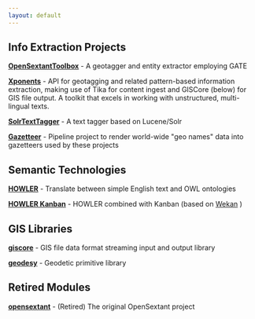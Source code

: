 ```yaml
---
layout: default
---
```


## Info Extraction Projects
**[OpenSextantToolbox](https://github.com/OpenSextant/OpenSextantToolbox)** - A geotagger and entity extractor employing GATE

**[Xponents](https://opensextant.github.io/Xponents)** - API for geotagging and related pattern-based information extraction, making use of Tika for content ingest and GISCore (below) for GIS file output. 
A toolkit that excels in working with unstructured, multi-lingual texts.

**[SolrTextTagger](https://github.com/OpenSextant/SolrTextTagger)** - A text tagger based on Lucene/Solr

**[Gazetteer](http://opensextant.github.io/Gazetteer/)** - Pipeline project to render world-wide "geo names" data into gazetteers used by these projects

## Semantic Technologies

**[HOWLER](https://opensextant.github.io/OpenSextant-HOWLER/)** - Translate between simple English text and OWL ontologies

**[HOWLER Kanban](https://github.com/OpenSextant/HOWLER-Kanban)** - HOWLER combined with Kanban (based on [Wekan](https://github.com/wekan/wekan) )

## GIS Libraries

**[giscore](https://github.com/OpenSextant/giscore)** - GIS file data format streaming input and output library

**[geodesy](https://github.com/OpenSextant/geodesy)** - Geodetic primitive library

## Retired Modules
**[opensextant](https://github.com/OpenSextant/opensextant)** - (Retired) The original OpenSextant project
